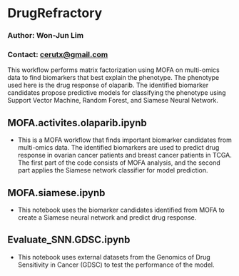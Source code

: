 # DrugRefractory
### Author: Won-Jun Lim
### Contact: cerutx@gmail.com

This workflow performs matrix factorization using MOFA on multi-omics data to find biomarkers that best explain the phenotype. The phenotype used here is the drug response of olaparib. The identified biomarker candidates propose predictive models for classifying the phenotype using Support Vector Machine, Random Forest, and Siamese Neural Network.

## MOFA.activites.olaparib.ipynb
* This is a MOFA workflow that finds important biomarker candidates from multi-omics data. The identified biomarkers are used to predict drug response in ovarian cancer patients and breast cancer patients in TCGA. The first part of the code consists of MOFA analysis, and the second part applies the Siamese network classifier for model prediction.
## MOFA.siamese.ipynb
* This notebook uses the biomarker candidates identified from MOFA to create a Siamese neural network and predict drug response.
## Evaluate_SNN.GDSC.ipynb
* This notebook uses external datasets from the Genomics of Drug Sensitivity in Cancer (GDSC) to test the performance of the model.